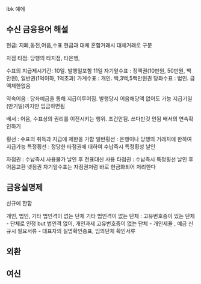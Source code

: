 Ibk
예에
## 수신 금융용어 해설
현금: 지폐,동전,어음,수표
현금과 대체 혼합거래시 대체거래로 구분

자점
타점: 당행의 타지점, 타은행,

수표의 지급제시기간: 10일. 발행일포함 11일
자기앞수표 : 정액권(10만원, 50만원, 백만원), 일반권(1억이하, 1억초과)
가계수표 : 개인. 백,3백,5백만원권
당좌수표 : 법인. 금액제한없음

약속어음 : 당좌예금을 통해 지급이루어짐. 발행당시 어음해당액 없어도 가능 지급기일(만기일)까지만 입금하면됨

배서 : 어음, 수표상의 권리를 이전시키는 행위. 조건안됨. 쓰다만것 안됨
배서의 연속확인하기 

횡선 : 수표의 취득과 지급에 제한을 가함 
일반횡선 : 은행이나 당행의 거래처에 한하여 지급가능
특정횡선 : 정당한 타점권에 대하여 수납즉시 특정횡성 날인

자점권 : 수납즉시 사용불가 날인 후 전표대신 사용
타점권 : 수납즉시 특정횡선 날인 후 어음교환
넷점권 자기앞수표는 자점권처럼 바로 현금화되어 처리한다


## 금융실명제

신규에 한함 

개인, 법인, 기타 법인격이 없는 단체
기타 법인격이 없는 단체 : 고유번호증이 있는 단체 - 단체로 인정 but 법인격 없어, 개인과세
                    고유번호증이 없는 단체 - 개인세율 , 예금 신규시 필요서류 - 대표자의 실명확인증표, 임의단체 확인서류


## 외환


## 여신
